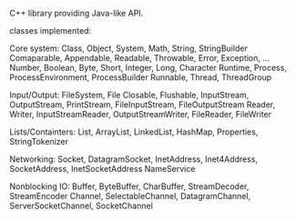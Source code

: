 C++ library providing Java-like API.

classes implemented:

Core system:
	Class, Object, System, Math, String, StringBuilder
	Comaparable, Appendable, Readable,
	Throwable, Error, Exception, ...
	Number, Boolean, Byte, Short, Integer, Long, Character
	Runtime, Process, ProcessEnvironment, ProcessBuilder
	Runnable, Thread, ThreadGroup

Input/Output:
	FileSystem, File
	Closable, Flushable, InputStream, OutputStream, PrintStream, FileInputStream, FileOutputStream
	Reader, Writer, InputStreamReader, OutputStreamWriter, FileReader, FileWriter

Lists/Containters:
	List, ArrayList, LinkedList, HashMap, Properties, StringTokenizer

Networking:
	Socket, DatagramSocket, InetAddress, Inet4Address, SocketAddress, InetSocketAddress
	NameService

Nonblocking IO:
	Buffer, ByteBuffer, CharBuffer, StreamDecoder, StreamEncoder
	Channel, SelectableChannel, DatagramChannel, ServerSocketChannel, SocketChannel
